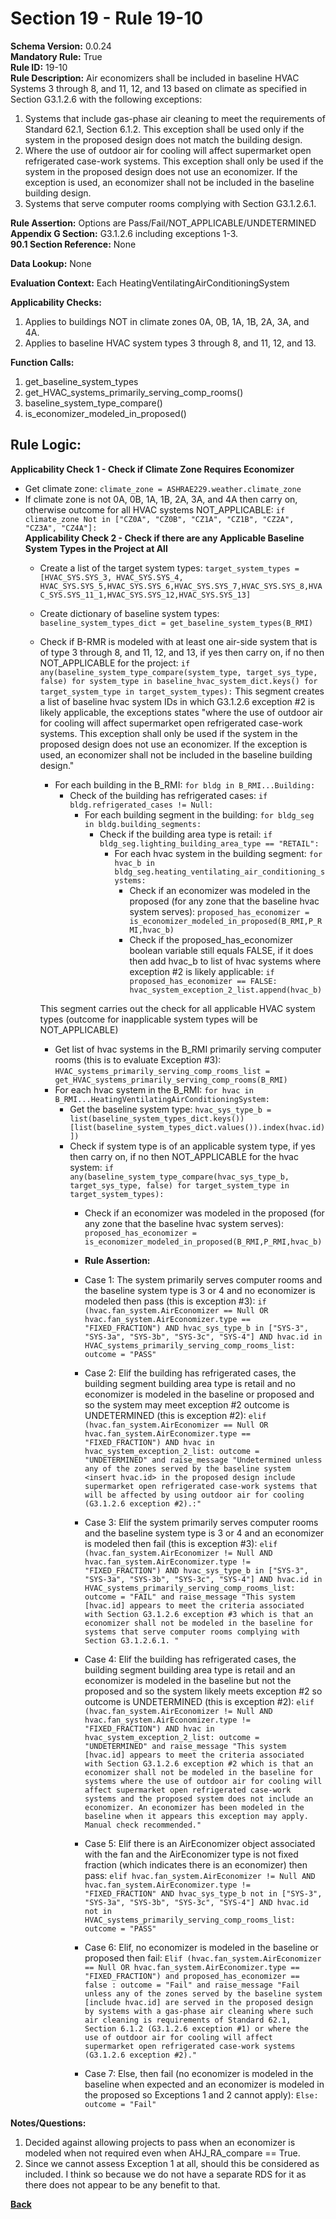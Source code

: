 # Section 19 - Rule 19-10       
**Schema Version:** 0.0.24    
**Mandatory Rule:** True    
**Rule ID:** 19-10       
**Rule Description:** Air economizers shall be included in baseline HVAC Systems 3 through 8, and 11, 12, and 13 based on climate as specified in Section G3.1.2.6 with the following exceptions:   
1. Systems that include gas-phase air cleaning to meet the requirements of Standard 62.1, Section 6.1.2. This exception shall be used only if the system in the  proposed design does not match the building design.
2. Where the use of outdoor air for cooling will affect supermarket open refrigerated case-work systems. This exception shall only be used if the system in the  proposed design does not use an economizer. If the exception is used, an economizer shall not be included in the baseline building design.
3. Systems that serve computer rooms complying with Section G3.1.2.6.1.

**Rule Assertion:** Options are Pass/Fail/NOT_APPLICABLE/UNDETERMINED       
**Appendix G Section:** G3.1.2.6 including exceptions 1-3.      
**90.1 Section Reference:** None  

**Data Lookup:** None    

**Evaluation Context:** Each HeatingVentilatingAirConditioningSystem  

**Applicability Checks:**  
1. Applies to buildings NOT in climate zones 0A, 0B, 1A, 1B, 2A, 3A, and 4A.   
2. Applies to baseline HVAC system types 3 through 8, and 11, 12, and 13.   
 

**Function Calls:**  
1. get_baseline_system_types   
2. get_HVAC_systems_primarily_serving_comp_rooms()    
3. baseline_system_type_compare()  
4. is_economizer_modeled_in_proposed()  

## Rule Logic:   
**Applicability Check 1 -  Check if Climate Zone Requires Economizer**  
- Get climate zone: `climate_zone = ASHRAE229.weather.climate_zone` 
- If climate zone is not 0A, 0B, 1A, 1B, 2A, 3A, and 4A then carry on, otherwise outcome for all HVAC systems NOT_APPLICABLE: `if climate_zone Not in ["CZ0A", "CZ0B", "CZ1A", "CZ1B", "CZ2A", "CZ3A", "CZ4A"]:`  
    **Applicability Check 2 - Check if there are any Applicable Baseline System Types in the Project at All**   
    - Create a list of the target system types: `target_system_types = [HVAC_SYS.SYS_3, HVAC_SYS.SYS_4, HVAC_SYS.SYS_5,HVAC_SYS.SYS_6,HVAC_SYS.SYS_7,HVAC_SYS.SYS_8,HVAC_SYS.SYS_11_1,HVAC_SYS.SYS_12,HVAC_SYS.SYS_13]`
    - Create dictionary of baseline system types: `baseline_system_types_dict = get_baseline_system_types(B_RMI)`  
    - Check if B-RMR is modeled with at least one air-side system that is of type 3 through 8, and 11, 12, and 13, if yes then carry on, if no then NOT_APPLICABLE for the project: `if any(baseline_system_type_compare(system_type, target_sys_type, false) for system_type in baseline_hvac_system_dict.keys() for target_system_type in target_system_types):` 
        This segment creates a list of baseline hvac system IDs in which G3.1.2.6 exception #2 is likely applicable, the exceptions states "where the use of outdoor air for cooling will affect supermarket open refrigerated case-work systems. This exception shall only be used if the system in the proposed design does not use an economizer. If the exception is used, an economizer shall not be included in the baseline building design."
        - For each building in the B_RMI: `for bldg in B_RMI...Building:`  
            - Check of the building has refrigerated cases: `if bldg.refrigerated_cases != Null:`  
                - For each building segment in the building: `for bldg_seg in bldg.building_segments:`  
                    - Check if the building area type is retail: `if bldg_seg.lighting_building_area_type == "RETAIL":`  
                        - For each hvac system in the building segment: `for hvac_b in bldg_seg.heating_ventilating_air_conditioning_systems:`  
                            - Check if an economizer was modeled in the proposed (for any zone that the baseline hvac system serves): `proposed_has_economizer = is_economizer_modeled_in_proposed(B_RMI,P_RMI,hvac_b)`  
                            - Check if the proposed_has_economizer boolean variable still equals FALSE, if it does then add hvac_b to list of hvac systems where exception #2 is likely applicable: `if proposed_has_economizer == FALSE: hvac_system_exception_2_list.append(hvac_b)`
        
        This segment carries out the check for all applicable HVAC system types (outcome for inapplicable system types will be NOT_APPLICABLE)
        - Get list of hvac systems in the B_RMI primarily serving computer rooms (this is to evaluate Exception #3): `HVAC_systems_primarily_serving_comp_rooms_list = get_HVAC_systems_primarily_serving_comp_rooms(B_RMI)`  
        - For each hvac system in the B_RMI: `for hvac in B_RMI...HeatingVentilatingAirConditioningSystem:` 
            - Get the baseline system type: `hvac_sys_type_b = list(baseline_system_types_dict.keys())[list(baseline_system_types_dict.values()).index(hvac.id)])`
            - Check if system type is of an applicable system type, if yes then carry on, if no then NOT_APPLICABLE for the hvac system:  `if any(baseline_system_type_compare(hvac_sys_type_b, target_sys_type, false) for target_system_type in target_system_types):`                                       
                - Check if an economizer was modeled in the proposed (for any zone that the baseline hvac system serves): `proposed_has_economizer = is_economizer_modeled_in_proposed(B_RMI,P_RMI,hvac_b)`  
                
                - **Rule Assertion:** 
                - Case 1: The system primarily serves computer rooms and the baseline system type is 3 or 4 and no economizer is modeled then pass (this is exception #3): `if (hvac.fan_system.AirEconomizer == Null OR hvac.fan_system.AirEconomizer.type == "FIXED_FRACTION") AND hvac_sys_type_b in ["SYS-3", "SYS-3a", "SYS-3b", "SYS-3c", "SYS-4"] AND hvac.id in HVAC_systems_primarily_serving_comp_rooms_list: outcome = "PASS"`  
                - Case 2: Elif the building has refrigerated cases, the building segment building area type is retail and no economizer is modeled in the baseline or proposed and so the system may meet exception #2 outcome is UNDETERMINED (this is exception #2): `elif (hvac.fan_system.AirEconomizer == Null OR hvac.fan_system.AirEconomizer.type == "FIXED_FRACTION") AND hvac in hvac_system_exception_2_list: outcome = "UNDETERMINED" and raise_message "Undetermined unless any of the zones served by the baseline system <insert hvac.id> in the proposed design include supermarket open refrigerated case-work systems that will be affected by using outdoor air for cooling (G3.1.2.6 exception #2).:"`                  
                - Case 3: Elif the system primarily serves computer rooms and the baseline system type is 3 or 4 and an economizer is modeled then fail (this is exception #3): `elif (hvac.fan_system.AirEconomizer != Null AND hvac.fan_system.AirEconomizer.type != "FIXED_FRACTION") AND hvac_sys_type_b in ["SYS-3", "SYS-3a", "SYS-3b", "SYS-3c", "SYS-4"] AND hvac.id in HVAC_systems_primarily_serving_comp_rooms_list: outcome = "FAIL" and raise_message "This system [hvac.id] appears to meet the criteria associated with Section G3.1.2.6 exception #3 which is that an economizer shall not be modeled in the baseline for systems that serve computer rooms complying with Section G3.1.2.6.1. "`  
                - Case 4: Elif the building has refrigerated cases, the building segment building area type is retail and an economizer is modeled in the baseline but not the proposed and so the system likely meets exception #2 so outcome is UNDETERMINED (this is exception #2): `elif (hvac.fan_system.AirEconomizer != Null AND hvac.fan_system.AirEconomizer.type != "FIXED_FRACTION") AND hvac in hvac_system_exception_2_list: outcome = "UNDETERMINED" and raise_message "This system [hvac.id] appears to meet the criteria associated with Section G3.1.2.6 exception #2 which is that an economizer shall not be modeled in the baseline for systems where the use of outdoor air for cooling will affect supermarket open refrigerated case-work systems and the proposed system does not include an economizer. An economizer has been modeled in the baseline when it appears this exception may apply. Manual check recommended."`                     
                - Case 5: Elif there is an AirEconomizer object associated with the fan and the AirEconomizer type is not fixed fraction (which indicates there is an economizer) then pass: `elif hvac.fan_system.AirEconomizer != Null AND hvac.fan_system.AirEconomizer.type != "FIXED_FRACTION" AND hvac_sys_type_b not in ["SYS-3", "SYS-3a", "SYS-3b", "SYS-3c", "SYS-4"] AND hvac.id not in HVAC_systems_primarily_serving_comp_rooms_list: outcome = "PASS"`  
                - Case 6: Elif, no economizer is modeled in the baseline or proposed then fail: `Elif (hvac.fan_system.AirEconomizer == Null OR hvac.fan_system.AirEconomizer.type == "FIXED_FRACTION") and proposed_has_economizer == false : outcome = "Fail" and raise_message "Fail unless any of the zones served by the baseline system [include hvac.id] are served in the proposed design by systems with a gas-phase air cleaning where such air cleaning is requirements of Standard 62.1, Section 6.1.2 (G3.1.2.6 exception #1) or where the use of outdoor air for cooling will affect supermarket open refrigerated case-work systems (G3.1.2.6 exception #2)."`  
                - Case 7: Else, then fail (no economizer is modeled in the baseline when expected and an economizer is modeled in the proposed so Exceptions 1 and 2 cannot apply): `Else: outcome = "Fail"`  

**Notes/Questions:**    
1. Decided against allowing projects to pass when an economizer is modeled when not required even when AHJ_RA_compare == True. 
2. Since we cannot assess Exception 1 at all, should this be considered as included. I think so because we do not have a separate RDS for it as there does not appear to be any benefit to that.  


**[Back](_toc.md)**